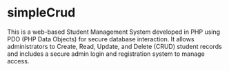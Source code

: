 # simpleCrud
This is a web-based Student Management System developed in PHP using PDO (PHP Data Objects) for secure database interaction. It allows administrators to Create, Read, Update, and Delete (CRUD) student records and includes a secure admin login and registration system to manage access.
